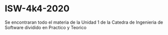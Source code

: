# ISW-4k4-2020
Se encontraran todo el materia de la Unidad 1 de la Catedra de Ingenieria de Software dividido en Practico y Teorico
